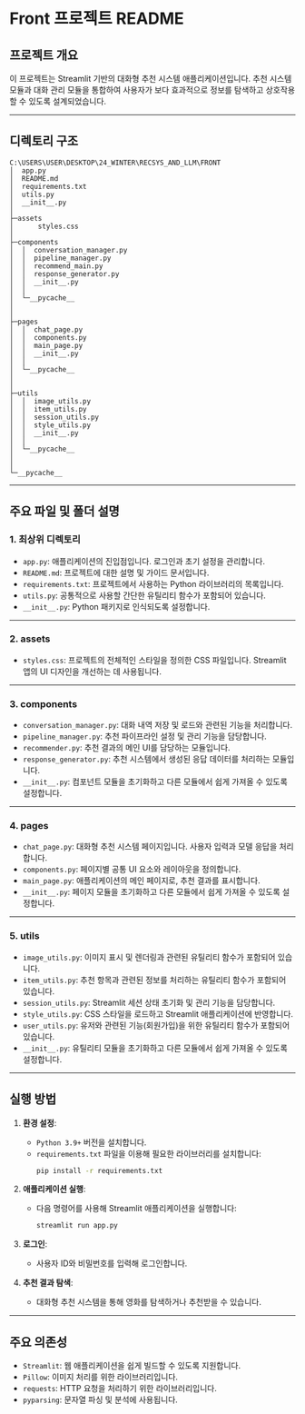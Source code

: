 # Front 프로젝트 README

## 프로젝트 개요
이 프로젝트는 Streamlit 기반의 대화형 추천 시스템 애플리케이션입니다. 
추천 시스템 모듈과 대화 관리 모듈을 통합하여 사용자가 보다 효과적으로 정보를 탐색하고 상호작용할 수 있도록 설계되었습니다.

---

## 디렉토리 구조
```
C:\USERS\USER\DESKTOP\24_WINTER\RECSYS_AND_LLM\FRONT
│  app.py
│  README.md
│  requirements.txt
│  utils.py
│  __init__.py
│  
├─assets
│      styles.css
│      
├─components
│  │  conversation_manager.py
│  │  pipeline_manager.py
│  │  recommend_main.py
│  │  response_generator.py
│  │  __init__.py
│  │  
│  └─__pycache__
│         
│          
├─pages
│  │  chat_page.py
│  │  components.py
│  │  main_page.py
│  │  __init__.py
│  │  
│  └─__pycache__
│          
│          
├─utils
│  │  image_utils.py
│  │  item_utils.py
│  │  session_utils.py
│  │  style_utils.py
│  │  __init__.py
│  │  
│  └─__pycache__
│          
│          
└─__pycache__
```

---

## 주요 파일 및 폴더 설명

### **1. 최상위 디렉토리**
- `app.py`: 애플리케이션의 진입점입니다. 로그인과 초기 설정을 관리합니다.
- `README.md`: 프로젝트에 대한 설명 및 가이드 문서입니다.
- `requirements.txt`: 프로젝트에서 사용하는 Python 라이브러리의 목록입니다.
- `utils.py`: 공통적으로 사용할 간단한 유틸리티 함수가 포함되어 있습니다.
- `__init__.py`: Python 패키지로 인식되도록 설정합니다.

---

### **2. assets**
- `styles.css`: 프로젝트의 전체적인 스타일을 정의한 CSS 파일입니다. Streamlit 앱의 UI 디자인을 개선하는 데 사용됩니다.

---

### **3. components**
- `conversation_manager.py`: 대화 내역 저장 및 로드와 관련된 기능을 처리합니다.
- `pipeline_manager.py`: 추천 파이프라인 설정 및 관리 기능을 담당합니다.
- `recommender.py`: 추천 결과의 메인 UI를 담당하는 모듈입니다.
- `response_generator.py`: 추천 시스템에서 생성된 응답 데이터를 처리하는 모듈입니다.
- `__init__.py`: 컴포넌트 모듈을 초기화하고 다른 모듈에서 쉽게 가져올 수 있도록 설정합니다.

---

### **4. pages**
- `chat_page.py`: 대화형 추천 시스템 페이지입니다. 사용자 입력과 모델 응답을 처리합니다.
- `components.py`: 페이지별 공통 UI 요소와 레이아웃을 정의합니다.
- `main_page.py`: 애플리케이션의 메인 페이지로, 추천 결과를 표시합니다.
- `__init__.py`: 페이지 모듈을 초기화하고 다른 모듈에서 쉽게 가져올 수 있도록 설정합니다.

---

### **5. utils**
- `image_utils.py`: 이미지 표시 및 렌더링과 관련된 유틸리티 함수가 포함되어 있습니다.
- `item_utils.py`: 추천 항목과 관련된 정보를 처리하는 유틸리티 함수가 포함되어 있습니다.
- `session_utils.py`: Streamlit 세션 상태 초기화 및 관리 기능을 담당합니다.
- `style_utils.py`: CSS 스타일을 로드하고 Streamlit 애플리케이션에 반영합니다.
- `user_utils.py`: 유저와 관련된 기능(회원가입)을 위한 유틸리티 함수가 포함되어 있습니다.
- `__init__.py`: 유틸리티 모듈을 초기화하고 다른 모듈에서 쉽게 가져올 수 있도록 설정합니다.

---

## 실행 방법
1. **환경 설정**:
   - `Python 3.9+` 버전을 설치합니다.
   - `requirements.txt` 파일을 이용해 필요한 라이브러리를 설치합니다:
     ```bash
     pip install -r requirements.txt
     ```

2. **애플리케이션 실행**:
   - 다음 명령어를 사용해 Streamlit 애플리케이션을 실행합니다:
     ```bash
     streamlit run app.py
     ```

3. **로그인**:
   - 사용자 ID와 비밀번호를 입력해 로그인합니다.

4. **추천 결과 탐색**:
   - 대화형 추천 시스템을 통해 영화를 탐색하거나 추천받을 수 있습니다.

---

## 주요 의존성
- `Streamlit`: 웹 애플리케이션을 쉽게 빌드할 수 있도록 지원합니다.
- `Pillow`: 이미지 처리를 위한 라이브러리입니다.
- `requests`: HTTP 요청을 처리하기 위한 라이브러리입니다.
- `pyparsing`: 문자열 파싱 및 분석에 사용됩니다.